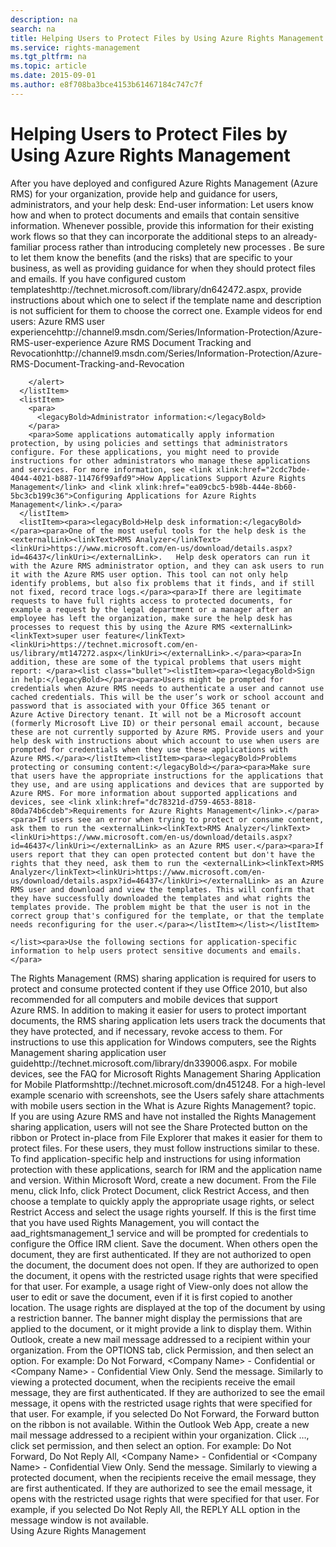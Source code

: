 ```yaml
---
description: na
search: na
title: Helping Users to Protect Files by Using Azure Rights Management
ms.service: rights-management
ms.tgt_pltfrm: na
ms.topic: article
ms.date: 2015-09-01
ms.author: e8f708ba3bce4153b61467184c747c7f
---
```

# Helping Users to Protect Files by Using Azure Rights Management
<?xml version="1.0" encoding="utf-8"?>
<developerConceptualDocument xmlns="http://ddue.schemas.microsoft.com/authoring/2003/5" xmlns:xlink="http://www.w3.org/1999/xlink" xmlns:xsi="http://www.w3.org/2001/XMLSchema-instance" xsi:schemaLocation="http://ddue.schemas.microsoft.com/authoring/2003/5 http://dduestorage.blob.core.windows.net/ddueschema/developer.xsd">
  <introduction>
    <para>After you have deployed and configured Azure Rights Management (Azure RMS) for your organization, provide help and guidance for users, administrators, and your help desk:</para>
    <list class="bullet">
      <listItem>
        <para>
          <legacyBold>End-user information:</legacyBold>
        </para>
        <para>Let users know how and when to protect documents and emails that contain sensitive information. Whenever possible, provide this information for  their existing work flows so that they can incorporate the additional steps to an already-familiar process rather than introducing completely new processes . Be sure to let them know the benefits (and the risks) that are specific to your business, as well as providing guidance for when they should protect files and emails. If you have configured <externalLink><linkText>custom templates</linkText><linkUri>http://technet.microsoft.com/library/dn642472.aspx</linkUri></externalLink>, provide instructions about which one to select if the template name and description is not sufficient for them to choose the correct one.</para>
        <alert class="tip">
          <para>Example videos for end users: </para>
          <list class="bullet"><listItem><para> <externalLink><linkText>Azure RMS user experience</linkText><linkUri>http://channel9.msdn.com/Series/Information-Protection/Azure-RMS-user-experience</linkUri></externalLink></para></listItem><listItem><para> <externalLink><linkText>Azure RMS Document Tracking and Revocation</linkText><linkUri>http://channel9.msdn.com/Series/Information-Protection/Azure-RMS-Document-Tracking-and-Revocation</linkUri></externalLink></para></listItem></list>
          
        </alert>
      </listItem>
      <listItem>
        <para>
          <legacyBold>Administrator information:</legacyBold>
        </para>
        <para>Some applications automatically apply information protection, by using policies and settings that administrators configure. For these applications, you might need to provide instructions for other administrators who manage these applications and services. For more information, see <link xlink:href="2cdc7bde-4044-4021-b887-11476f99afd9">How Applications Support Azure Rights Management</link> and <link xlink:href="ea09cbc5-b98b-444e-8b60-5bc3cb199c36">Configuring Applications for Azure Rights Management</link>.</para>
      </listItem>
      <listItem><para><legacyBold>Help desk information:</legacyBold></para><para>One of the most useful tools for the help desk is the <externalLink><linkText>RMS Analyzer</linkText><linkUri>https://www.microsoft.com/en-us/download/details.aspx?id=46437</linkUri></externalLink>.   Help desk operators can run it with the Azure RMS administrator option, and they can ask users to run it with the Azure RMS user option. This tool can not only help identify problems, but also fix problems that it finds, and if still not fixed, record trace logs.</para><para>If there are legitimate requests to have full rights access to protected documents, for example a request by the legal department or a manager after an employee has left the organization, make sure the help desk has processes to request this by using the Azure RMS <externalLink><linkText>super user feature</linkText><linkUri>https://technet.microsoft.com/en-us/library/mt147272.aspx</linkUri></externalLink>.</para><para>In  addition, these are some of the typical problems that users might report: </para><list class="bullet"><listItem><para><legacyBold>Sign in help:</legacyBold></para><para>Users might be prompted for credentials when Azure RMS needs to authenticate a user and cannot use cached credentials. This will be the user’s work or school account and password that is associated with your Office 365 tenant or Azure Active Directory tenant. It will not be a Microsoft account (formerly Microsoft Live ID) or their personal email account, because these are not currently supported by Azure RMS. Provide users and your help desk with instructions about which account to use when users are prompted for credentials when they use these applications with Azure RMS.</para></listItem><listItem><para><legacyBold>Problems protecting or consuming content:</legacyBold></para><para>Make sure that users have the appropriate instructions for the applications that they use, and are using applications and devices that are supported by Azure RMS. For more information about supported applications and devices, see <link xlink:href="dc78321d-d759-4653-8818-80da74b6cdeb">Requirements for Azure Rights Management</link>.</para><para>If users see an error when trying to protect or consume content, ask them to run the <externalLink><linkText>RMS Analyzer</linkText><linkUri>https://www.microsoft.com/en-us/download/details.aspx?id=46437</linkUri></externalLink> as an Azure RMS user.</para><para>If users report that they can open protected content but don't have the rights that they need, ask them to run the <externalLink><linkText>RMS Analyzer</linkText><linkUri>https://www.microsoft.com/en-us/download/details.aspx?id=46437</linkUri></externalLink> as an Azure RMS user and download and view the templates. This will confirm that they have successfully downloaded the templates and what rights the templates provide. The problem might be that the user is not in the correct group that's configured for the template, or that the template needs reconfiguring for the user.</para></listItem></list></listItem>
      
    </list><para>Use the following sections for application-specific information to help users protect sensitive documents and emails.</para>
  </introduction>
  <section>
    <title>Using information protection with the Rights Management sharing application</title>
    <content>
      <para>The Rights Management (RMS) sharing application is required for users to protect and consume protected content if they use Office 2010, but also recommended for all computers and mobile devices that support Azure RMS.</para>
      <para>In addition to making it easier for users to protect important documents, the RMS sharing application lets users track the documents that they have protected, and if necessary, revoke access to them. </para>
      <para>For instructions to use this application for Windows computers, see the <externalLink><linkText>Rights Management sharing application user guide</linkText><linkUri>http://technet.microsoft.com/library/dn339006.aspx</linkUri></externalLink>.</para>
      <para>For mobile devices, see the <externalLink><linkText>FAQ for Microsoft Rights Management Sharing Application for Mobile Platforms</linkText><linkUri>http://technet.microsoft.com/dn451248</linkUri></externalLink>. </para>
      <alert class="tip">
        <para>For a high-level example scenario with screenshots, see the <link xlink:href="aeeebcd7-6646-4405-addf-ee1cc74df5df#BKMK_Example_SharingApp">Users safely share attachments with mobile users</link> section in the <link xlink:href="aeeebcd7-6646-4405-addf-ee1cc74df5df">What is Azure Rights Management?</link> topic.</para>
      </alert>
    </content>
  </section>
  <section>
    <title>Using information protection with Office 365, Office 2016, or Office 2013</title>
    <content>
      <para>If you are using Azure RMS and have not installed the Rights Management sharing application, users will not see the <ui>Share Protected</ui> button on the ribbon or <ui>Protect in-place</ui> from File Explorer that makes it easier for them to protect files. For these users, they must follow instructions similar to these.</para>
      <alert class="tip">
        <para>To find application-specific help and instructions for using information protection with these applications, search for <userInput>IRM</userInput> and the application name and version.</para>
      </alert>
      <procedure>
        <title>To protect a document in Word 2013</title>
        <steps class="ordered">
          <step>
            <content>
              <para>Within Microsoft Word, create a new document.</para>
            </content>
          </step>
          <step>
            <content>
              <para>From the <ui>File</ui> menu, click <ui>Info</ui>, click <ui>Protect Document</ui>, click <ui>Restrict Access</ui>, and then choose a template to quickly apply the appropriate usage rights, or select <ui>Restrict Access</ui> and select the usage rights yourself.</para>
              <alert class="note">
                <para>If this is the first time that you have used Rights Management, you will contact the <token>aad_rightsmanagement_1</token> service and will be prompted for credentials to configure the Office IRM client.</para>
              </alert>
            </content>
          </step>
          <step>
            <content>
              <para>Save the document.</para>
            </content>
          </step>
        </steps>
        <conclusion>
          <content>
            <para>When others open the document, they are first authenticated. If they are not authorized to open the document, the document does not open. If they are authorized to open the document, it opens with the restricted usage rights that were specified for that user. For example, a usage right of View-only does not allow the user to edit or save the document, even if it is first copied to another location. The usage rights are displayed at the top of the document by using a restriction banner. The banner might display the permissions that are applied to the document, or it might provide a link to display them.</para>
          </content>
        </conclusion>
      </procedure>
      <procedure>
        <title>To protect an email message using Outlook 2013 and Exchange Online</title>
        <steps class="ordered">
          <step>
            <content>
              <para>Within Outlook, create a new mail message addressed to a recipient within your organization.</para>
            </content>
          </step>
          <step>
            <content>
              <para>From the <ui>OPTIONS</ui> tab,  click <ui>Permission</ui>, and then select an option. For example: <ui>Do Not Forward</ui>, <ui>&lt;Company Name&gt; - Confidential</ui> or <ui>&lt;Company Name&gt; - Confidential View Only</ui>.</para>
            </content>
          </step>
          <step>
            <content>
              <para>Send the message.</para>
            </content>
          </step>
        </steps>
        <conclusion>
          <content>
            <para>Similarly to viewing a protected document, when the recipients receive the email message, they are first authenticated. If they are authorized to see the email message, it opens with the restricted usage rights that were specified for that user. For example, if you selected <ui>Do Not Forward</ui>, the Forward button on the ribbon is not available.</para>
          </content>
        </conclusion>
      </procedure>
      <procedure>
        <title>To protect an email message using the Outlook Web App</title>
        <steps class="ordered">
          <step>
            <content>
              <para>Within the Outlook Web App, create a new mail message addressed to a recipient within your organization.</para>
            </content>
          </step>
          <step>
            <content>
              <para>Click  <ui>…</ui>,  click <ui>set permission</ui>, and then select an option. For example: <ui>Do Not Forward</ui>, <ui>Do Not Reply All</ui>, <ui>&lt;Company Name&gt; - Confidential</ui> or <ui>&lt;Company Name&gt; - Confidential View Only</ui>.</para>
            </content>
          </step>
          <step>
            <content>
              <para>Send the message.</para>
            </content>
          </step>
        </steps>
        <conclusion>
          <content>
            <para>Similarly to viewing a protected document, when the recipients receive the email message, they are first authenticated. If they are authorized to see the email message, it opens with the restricted usage rights that were specified for that user. For example, if you selected <ui>Do Not Reply All</ui>, the <ui>REPLY ALL</ui> option in the message window is not available.</para>
          </content>
        </conclusion>
      </procedure>
    </content>
    <sections/>
  </section>
  <relatedTopics>
    <link xlink:href="18564e4a-9364-4ed2-8f17-89d24fc0d878">Using Azure Rights Management</link>
  </relatedTopics>
</developerConceptualDocument>
